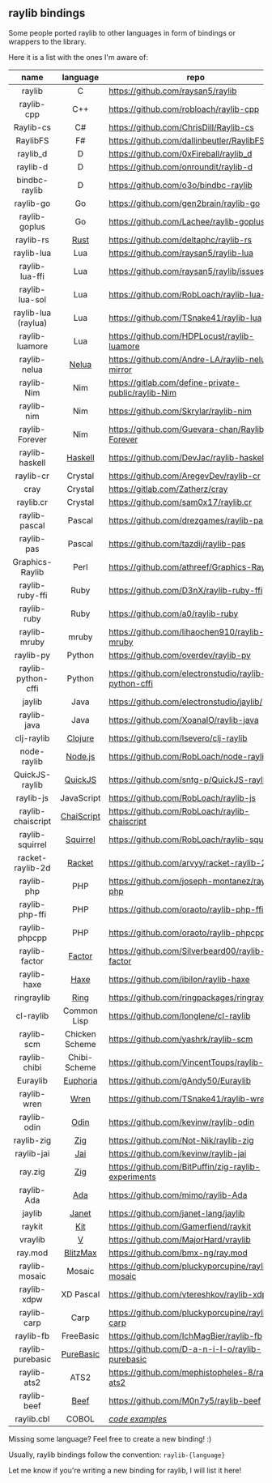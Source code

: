 ## raylib bindings

Some people ported raylib to other languages in form of bindings or wrappers to the library.

Here it is a list with the ones I'm aware of:

|  name              | language       | repo                                                                 |
|:------------------:|:--------------:|----------------------------------------------------------------------|
| raylib             | C              | https://github.com/raysan5/raylib                                    |
| raylib-cpp         | C++            | https://github.com/robloach/raylib-cpp                               |
| Raylib-cs          | C#             | https://github.com/ChrisDill/Raylib-cs                               |
| RaylibFS           | F#             | https://github.com/dallinbeutler/RaylibFS                            |
| raylib_d           | D              | https://github.com/0xFireball/raylib_d                               |
| raylib-d           | D              | https://github.com/onroundit/raylib-d                                |
| bindbc-raylib      | D              | https://github.com/o3o/bindbc-raylib                    |
| raylib-go          | Go             | https://github.com/gen2brain/raylib-go                               |
| raylib-goplus      | Go             | https://github.com/Lachee/raylib-goplus                              |
| raylib-rs          | [Rust](https://www.rust-lang.org/)      | https://github.com/deltaphc/raylib-rs       |
| raylib-lua         | Lua            | https://github.com/raysan5/raylib-lua                                |
| raylib-lua-ffi     | Lua            | https://github.com/raysan5/raylib/issues/693                         |
| raylib-lua-sol     | Lua            | https://github.com/RobLoach/raylib-lua-sol                           |
| raylib-lua (raylua)| Lua            | https://github.com/TSnake41/raylib-lua                               |
| raylib-luamore     | Lua            | https://github.com/HDPLocust/raylib-luamore                          |
| raylib-nelua       | [Nelua](https://nelua.io/)      | https://github.com/Andre-LA/raylib-nelua-mirror     |
| raylib-Nim         | Nim            | https://gitlab.com/define-private-public/raylib-Nim                  |
| raylib-nim         | Nim            | https://github.com/Skrylar/raylib-nim                                |
| raylib-Forever     | Nim            | https://github.com/Guevara-chan/Raylib-Forever           |
| raylib-haskell     | [Haskell](https://www.haskell.org/)        | https://github.com/DevJac/raylib-haskell |
| raylib-cr          | Crystal        | https://github.com/AregevDev/raylib-cr                               |
| cray               | Crystal        | https://gitlab.com/Zatherz/cray                                      |
| raylib.cr          | Crystal        | https://github.com/sam0x17/raylib.cr                     |
| raylib-pascal      | Pascal         | https://github.com/drezgames/raylib-pascal                           |
| raylib-pas         | Pascal         | https://github.com/tazdij/raylib-pas                                 |
| Graphics-Raylib    | Perl           | https://github.com/athreef/Graphics-Raylib                           |
| raylib-ruby-ffi    | Ruby           | https://github.com/D3nX/raylib-ruby-ffi                              |
| raylib-ruby        | Ruby           | https://github.com/a0/raylib-ruby                                    |
| raylib-mruby       | mruby          | https://github.com/lihaochen910/raylib-mruby                         |
| raylib-py          | Python         | https://github.com/overdev/raylib-py                                 |
| raylib-python-cffi | Python         | https://github.com/electronstudio/raylib-python-cffi                 |
| jaylib             | Java           | https://github.com/electronstudio/jaylib/                 |
| raylib-java        | Java           | https://github.com/XoanaIO/raylib-java                               |
| clj-raylib         | [Clojure](https://clojure.org/)         | https://github.com/lsevero/clj-raylib       |
| node-raylib        | [Node.js](https://nodejs.org/en/)       | https://github.com/RobLoach/node-raylib     |
| QuickJS-raylib     | [QuickJS](https://bellard.org/quickjs/) | https://github.com/sntg-p/QuickJS-raylib    |
| raylib-js          | JavaScript     | https://github.com/RobLoach/raylib-js                                |
| raylib-chaiscript  | [ChaiScript](http://chaiscript.com/)    | https://github.com/RobLoach/raylib-chaiscript        |
| raylib-squirrel    | [Squirrel](http://www.squirrel-lang.org/)     | https://github.com/RobLoach/raylib-squirrel    |
| racket-raylib-2d   | [Racket](https://racket-lang.org/)       | https://github.com/arvyy/racket-raylib-2d           |
| raylib-php         | PHP            | https://github.com/joseph-montanez/raylib-php                        |
| raylib-php-ffi     | PHP            | https://github.com/oraoto/raylib-php-ffi                             |
| raylib-phpcpp      | PHP            | https://github.com/oraoto/raylib-phpcpp                              |
| raylib-factor      | [Factor](https://factorcode.org/)   | https://github.com/Silverbeard00/raylib-factor  |
| raylib-haxe        | [Haxe](https://haxe.org/)           | https://github.com/ibilon/raylib-haxe           |
| ringraylib         | [Ring](http://ring-lang.sourceforge.net/)      | https://github.com/ringpackages/ringraylib     |
| cl-raylib          | Common Lisp    | https://github.com/longlene/cl-raylib                                |
| raylib-scm         | Chicken Scheme | https://github.com/yashrk/raylib-scm                                 |
| raylib-chibi       | Chibi-Scheme   | https://github.com/VincentToups/raylib-chibi                         |
| Euraylib           | [Euphoria](https://openeuphoria.org/)  | https://github.com/gAndy50/Euraylib          |
| raylib-wren        | [Wren](http://wren.io/)           | https://github.com/TSnake41/raylib-wren           |
| raylib-odin        | [Odin](https://odin-lang.org/)            | https://github.com/kevinw/raylib-odin     |
| raylib-zig         | [Zig](https://ziglang.org/)               | https://github.com/Not-Nik/raylib-zig     |
| raylib-jai         | [Jai](https://github.com/BSVino/JaiPrimer/blob/master/JaiPrimer.md)  | https://github.com/kevinw/raylib-jai   |
| ray.zig            | [Zig](https://ziglang.org/)               | https://github.com/BitPuffin/zig-raylib-experiments |
| raylib-Ada         | [Ada](https://www.adacore.com/about-ada)  | https://github.com/mimo/raylib-Ada        |
| jaylib             | [Janet](https://janet-lang.org/)          | https://github.com/janet-lang/jaylib      |
| raykit             | [Kit](https://www.kitlang.org/)           | https://github.com/Gamerfiend/raykit      |
| vraylib            | [V](https://vlang.io/)                    | https://github.com/MajorHard/vraylib      |
| ray.mod            | [BlitzMax](https://blitzmax.org/)         | https://github.com/bmx-ng/ray.mod         |
| raylib-mosaic      | Mosaic         | https://github.com/pluckyporcupine/raylib-mosaic     |
| raylib-xdpw        | XD Pascal      | https://github.com/vtereshkov/raylib-xdpw            |
| raylib-carp        | Carp           | https://github.com/pluckyporcupine/raylib-carp       |
| raylib-fb          | FreeBasic      | https://github.com/IchMagBier/raylib-fb              |
| raylib-purebasic   | [PureBasic](https://www.purebasic.com/)      | https://github.com/D-a-n-i-l-o/raylib-purebasic   |
| raylib-ats2        | ATS2           | https://github.com/mephistopheles-8/raylib-ats2      |
| raylib-beef        | [Beef](https://www.beeflang.org/)          | https://github.com/M0n7y5/raylib-beef    |
| raylib.cbl         | COBOL          | *[code examples](https://github.com/Martinfx/Cobol/tree/master/OpenCobol/Games/raylib)* |
 
Missing some language? Feel free to create a new binding! :)

Usually, raylib bindings follow the convention: `raylib-{language}`

Let me know if you're writing a new binding for raylib, I will list it here!
